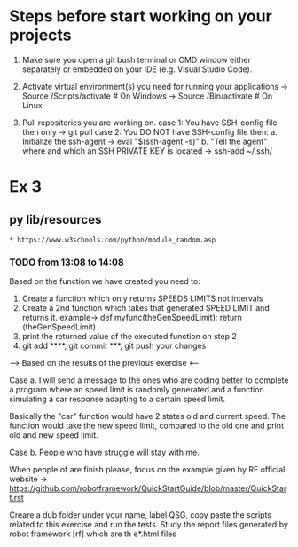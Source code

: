 # Steps before start working on your projects

1. Make sure you open a git bush terminal or CMD window either separately or embedded on your IDE (e.g. Visual Studio Code).

2. Activate virtual environment(s) you need for running your applications
    -> Source <location of your virtual environment>/Scripts/activate  # On Windows
    -> Source <location of your virtual environment>/Bin/activate # On Linux
3. Pull repositories you are working on.
    case 1: You have SSH-config file then only -> git pull
    case 2: You DO NOT have SSH-config file then:
        a. Initialize the ssh-agent
            -> eval "$(ssh-agent -s)"
        b. "Tell the agent" where and which an SSH PRIVATE KEY is located
            -> ssh-add ~/.ssh/<name of your PRIVATE KEY> 


# Ex 3
## py lib/resources
    * https://www.w3schools.com/python/module_random.asp

### TODO from 13:08 to 14:08
Based on the function we have created you need to:
1. Create a function which only returns SPEEDS LIMITS not intervals
2. Create a 2nd function which takes that generated SPEED LIMIT and returns it.
    example-> def myfunc(theGenSpeedLimit):
                    return (theGenSpeedLimit)
3. print the returned value of the executed function on step 2
4. git add ****, git commit ***, git push your changes

--> Based on the results of the previous exercise <--

Case a. I will send a message to the ones who are coding better to complete a program where an speed limit is randomly generated and a function simulating a car response adapting to a certain speed limit.

Basically the "car" function would have 2 states old and current speed. The function would take the new speed limit, compared to the old one and print old and new speed limit.

Case b. People who have struggle will stay with me. 

When people of <case a> are finish please, focus on the example given by RF official website -> https://github.com/robotframework/QuickStartGuide/blob/master/QuickStart.rst

Creare a dub folder under your name, label QSG, copy paste the scripts related to this exercise and run the tests. Study the report files generated by robot framework [rf] which are th e*.html files